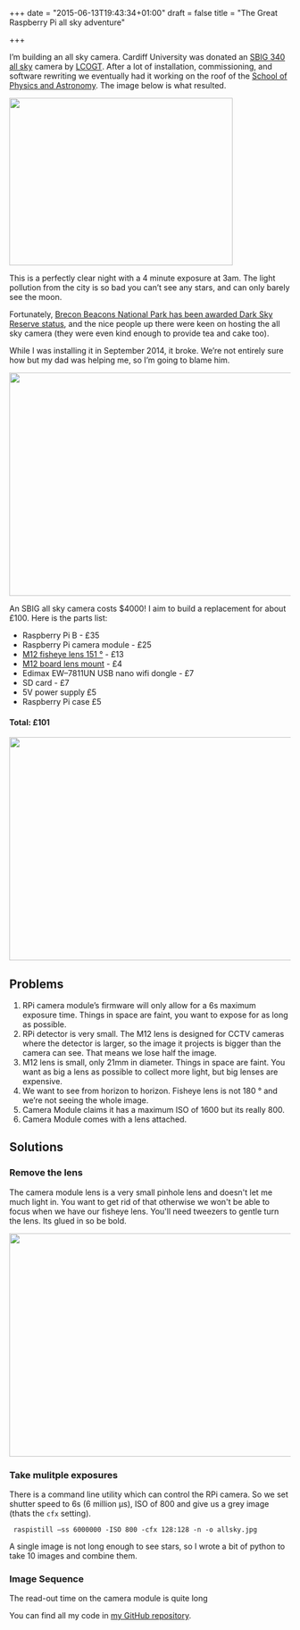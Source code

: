 +++
date = "2015-06-13T19:43:34+01:00"
draft = false
title = "The Great Raspberry Pi all sky adventure"

+++

<p>I&rsquo;m building an all sky camera. Cardiff University was donated an <a href="https://www.sbig.com/products/cameras/specialty/the-allsky-340-camera/">SBIG 340 all sky</a> camera by <a href="http://lcogt.net">LCOGT</a>. After a lot of installation, commissioning, and software rewriting we eventually had it working on the roof of the <a href="http://www.astro.cf.ac.uk">School of Physics and Astronomy</a>. The image below is what resulted.</p>
<p><img src="/media/uploads/cardiff_allsky.png" height="300" width="400" /></p>
<p>This is a perfectly clear night with a 4 minute exposure at 3am. The light pollution from the city is so bad you can&rsquo;t see any stars, and can only barely see the moon.</p>
<p>Fortunately, <a href="http://www.breconbeacons.org/about-brecon-beacons-dark-sky-reserve">Brecon Beacons National Park has been awarded Dark Sky Reserve status</a>, and the nice people up there were keen on hosting the all sky camera (they were even kind enough to provide tea and cake too).</p>
<p>While I was installing it in September 2014, it broke. We&rsquo;re not entirely sure how but my dad was helping me, so I&rsquo;m going to blame him.</p>
<p><img src="/media/uploads/allsky3.jpg" height="400" width="600" /></p>
<p>An SBIG all sky camera costs $4000! I aim to build a replacement for about &pound;100. Here is the parts list:</p>
<ul>
<li>Raspberry Pi B - &pound;35</li>
<li>Raspberry Pi camera module - &pound;25</li>
<li><a href="http://www.ebay.co.uk/itm/121426112537">M12 fisheye lens 151 &deg;</a> - &pound;13</li>
<li><a href="http://www.ebay.co.uk/itm/111304951108">M12 board lens mount</a> - &pound;4</li>
<li>Edimax EW&ndash;7811UN USB nano wifi dongle - &pound;7</li>
<li>SD card - &pound;7</li>
<li>5V power supply &pound;5</li>
<li>Raspberry Pi case &pound;5</li>
</ul>
<h4>Total: &pound;101</h4>
<p><img src="/media/uploads/allsky4.jpg" height="400" width="600" /></p>
<h2>Problems</h2>
<ol>
<li>RPi camera module&rsquo;s firmware will only allow for a 6s maximum exposure time. Things in space are faint, you want to expose for as long as possible.</li>
<li>RPi detector is very small. The M12 lens is designed for CCTV cameras where the detector is larger, so the image it projects is bigger than the camera can see. That means we lose half the image.</li>
<li>M12 lens is small, only 21mm in diameter. Things in space are faint. You want as big a lens as possible to collect more light, but big lenses are expensive.</li>
<li>We want to see from horizon to horizon. Fisheye lens is not 180 &deg; and we&rsquo;re not seeing the whole image.</li>
<li>Camera Module claims it has a maximum ISO of 1600 but its really 800.</li>
<li>Camera Module comes with a lens attached.</li>
</ol>
<h2>Solutions</h2>
<h3>Remove the lens</h3>
<p>The camera module lens is a very small pinhole lens and doesn't let me much light in. You want to get rid of that otherwise we won't be able to focus when we have our fisheye lens. You'll need tweezers to gentle turn the lens. Its glued in so be bold.</p>
<p><img src="/media/uploads/allsky5.jpg" height="400" width="600" /></p>
<h3>Take mulitple exposures</h3>
<p>There is a command line utility which can control the RPi camera. So we set shutter speed to 6s (6 million &micro;s), ISO of 800 and give us a grey image (thats the <code>cfx</code> setting).</p>
<pre><code class="&ldquo;bash&rdquo;"> raspistill &mdash;ss 6000000 -ISO 800 -cfx 128:128 -n -o allsky.jpg </code></pre>
<p>A single image is not long enough to see stars, so I wrote a bit of python to take 10 images and combine them.&nbsp;</p>
<h3>Image Sequence</h3>
<p>The read-out time on the camera module is quite long</p>
<p>You can find all my code in <a href="https://github.com/zemogle/raspberrysky/blob/master/allsky.py">my GitHub repository</a>.</p>